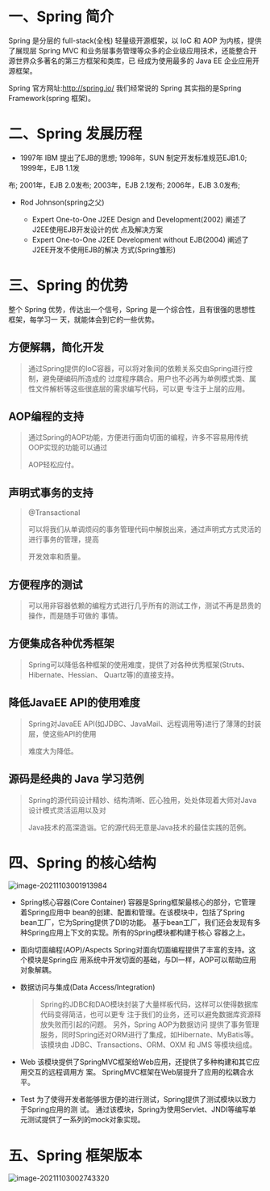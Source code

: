 

# 一、**Spring** 简介

Spring 是分层的 full-stack(全栈) 轻量级开源框架，以 IoC 和 AOP 为内核，提供了展现层 Spring MVC 和业务层事务管理等众多的企业级应用技术，还能整合开源世界众多著名的第三方框架和类库，已 经成为使用最多的 Java EE 企业应用开源框架。

Spring 官方网址:http://spring.io/
 我们经常说的 Spring 其实指的是Spring Framework(spring 框架)。

# 二、**Spring** 发展历程

+  1997年 IBM 提出了EJB的思想; 1998年，SUN 制定开发标准规范EJB1.0; 1999年，EJB 1.1发

  布; 2001年，EJB 2.0发布; 2003年，EJB 2.1发布; 2006年，EJB 3.0发布;

+ Rod Johnson(spring之父)

  + Expert One-to-One J2EE Design and Development(2002) 阐述了J2EE使用EJB开发设计的优 点及解决方案
  + Expert One-to-One J2EE Development without EJB(2004) 阐述了J2EE开发不使用EJB的解决 方式(Spring雏形)

# 三、**Spring** 的优势

整个 Spring 优势，传达出一个信号，Spring 是一个综合性，且有很强的思想性框架，每学习一 天，就能体会到它的一些优势。

## 方便解耦，简化开发

> 通过Spring提供的IoC容器，可以将对象间的依赖关系交由Spring进行控制，避免硬编码所造成的 过度程序耦合。用户也不必再为单例模式类、属性文件解析等这些很底层的需求编写代码，可以更 专注于上层的应用。

## **AOP**编程的支持

> 通过Spring的AOP功能，方便进行面向切面的编程，许多不容易用传统OOP实现的功能可以通过
>
> AOP轻松应付。

## 声明式事务的支持

> @Transactional
>
> 可以将我们从单调烦闷的事务管理代码中解脱出来，通过声明式方式灵活的进行事务的管理，提高
>
> 开发效率和质量。

## 方便程序的测试

> 可以用非容器依赖的编程方式进行几乎所有的测试工作，测试不再是昂贵的操作，而是随手可做的
>   事情。

## 方便集成各种优秀框架

> Spring可以降低各种框架的使用难度，提供了对各种优秀框架(Struts、Hibernate、Hessian、 Quartz等)的直接支持。

## 降低**JavaEE API**的使用难度

> Spring对JavaEE API(如JDBC、JavaMail、远程调用等)进行了薄薄的封装层，使这些API的使用
>
> 难度大为降低。

## 源码是经典的 **Java** 学习范例

> Spring的源代码设计精妙、结构清晰、匠心独用，处处体现着大师对Java设计模式灵活运用以及对
>
> Java技术的高深造诣。它的源代码无意是Java技术的最佳实践的范例。

# 四、**Spring** 的核心结构

![image-20211103001913984](https://cdn.wuzx.cool/image-20211103001913984.png)

+ Spring核心容器(Core Container) 容器是Spring框架最核心的部分，它管理着Spring应用中 bean的创建、配置和管理。在该模块中，包括了Spring bean工厂，它为Spring提供了DI的功能。 基于bean工厂，我们还会发现有多种Spring应用上下文的实现。所有的Spring模块都构建于核心 容器之上。

+ 面向切面编程(AOP)/Aspects Spring对面向切面编程提供了丰富的支持。这个模块是Spring应 用系统中开发切面的基础，与DI一样，AOP可以帮助应用对象解耦。

+ 数据访问与集成(Data Access/Integration)

  > Spring的JDBC和DAO模块封装了大量样板代码，这样可以使得数据库代码变得简洁，也可以更专 注于我们的业务，还可以避免数据库资源释放失败而引起的问题。 另外，Spring AOP为数据访问 提供了事务管理服务，同时Spring还对ORM进行了集成，如Hibernate、MyBatis等。该模块由 JDBC、Transactions、ORM、OXM 和 JMS 等模块组成。

+ Web 该模块提供了SpringMVC框架给Web应用，还提供了多种构建和其它应用交互的远程调用方 案。 SpringMVC框架在Web层提升了应用的松耦合水平。
+ Test 为了使得开发者能够很方便的进行测试，Spring提供了测试模块以致力于Spring应用的测 试。 通过该模块，Spring为使用Servlet、JNDI等编写单元测试提供了一系列的mock对象实现。

# 五、**Spring** 框架版本

![image-20211103002743320](https://cdn.wuzx.cool/image-20211103002743320.png)